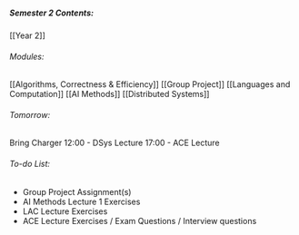 ##### Semester 2 Contents:
 [[Year 2]]
###### Modules:
 [[Algorithms, Correctness & Efficiency]]
 [[Group Project]]
 [[Languages and Computation]]
 [[AI Methods]]
 [[Distributed Systems]]

###### Tomorrow:
Bring Charger
12:00 - DSys Lecture 
17:00 - ACE Lecture

###### To-do List:
- Group Project Assignment(s)
- AI Methods Lecture 1 Exercises
- LAC Lecture Exercises
- ACE Lecture Exercises / Exam Questions / Interview questions